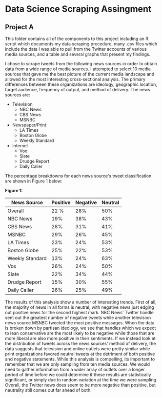 # Data Science Scraping Assingment
## Project A

This folder contains all of the components to this project including an R script which documents my data scraping procedure, many .csv files which include the data I was able to pull from the Twitter accounts of various media sources, and a table and several graphs that present my findings.

I chose to scrape tweets from the following news sources in order to obtain data from a wide range of media sources. I attempted to select 10 media sources that gave me the best picture of the current media landscape and allowed for the most interesting cross-sectional analysis. The primary differences between these organizations are ideology, geographic location, target audience, frequency of output, and method of delivery. The news sources are:

*  Television
   *  NBC News
   *  CBS News
   *  MSNBC
*  Newspaper/Print
   *  LA Times
   *  Boston Globe
   *  Weekly Standard
*  Internet
   *  Vox
   *  Slate
   *  Drudge Report
   *  Daily Caller

The percentage breakdowns for each news source's tweet classification are shown in Figure 1 below:

**Figure 1:**

News Source | Positive | Negative | Neutral
------------|----------|----------|---------
Overall | 22 % | 28% | 50% 
NBC News | 19% | 38% | 43% 
CBS News | 28% | 31% | 41% 
MSNBC | 29% | 26% | 45% 
LA Times | 23% | 24% | 53% 
Boston Globe | 25% | 22% | 53% 
Weekly Standard | 13% | 24% | 63% 
Vox | 26% | 24% | 50%  
Slate | 22% | 34% | 44% 
Drudge Report | 15% | 30% | 55% 
Daily Caller | 26% | 25% | 49% 

The results of this analysis show a number of interesting trends.  First of all, the majority of news in all forms is neutral, with negative news just edging out positive news for the second highest mark.  NBC News' Twitter handle sent out the greatest number of negative tweets while another television news source MSNBC tweeted the most positive messages.  When the data is broken down by partisan ideology, we see that handles which we expect to lean conservative are the most likely to be negative while those that are more liberal are also more positive in their sentiments.  If we instead look at the distribution of tweets across the news sources' method of delivery, the data suggests that television and online outlets were pretty similar while print organizations favored neutral tweets at the detriment of both positive and negative statements.  While this analysis is compelling, its important to remember that we are only sampling from ten media sources.  We would need to gather information from a wider array of outlets over a longer period of time before we could determine if these results are statistically significant, or simply due to random variation at the time we were sampling.  Overall, the Twitter news does seem to be more negative than positive, but neutrality still comes out far ahead of both.

